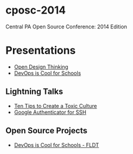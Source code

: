cposc-2014
==========

Central PA Open Source Conference: 2014 Edition

# Presentations

* [Open Design Thinking](http://slides.com/azraelgroup/deck#/)
* [DevOps is Cool for Schools](https://t.co/Wm1iwnrgAs)

## Lightning Talks

* [Ten Tips to Create a Toxic Culture](https://speakerdeck.com/sethvargo/ten-tips-to-create-a-toxic-culture)
* [Google Authenticator for SSH](https://github.com/cposc/cposc-2014/blob/master/slides/GoogleAuthSSH.pdf)

## Open Source Projects
* [DevOps is Cool for Schools - FLDT](http://github.com/tomswartz07/FLDT)
